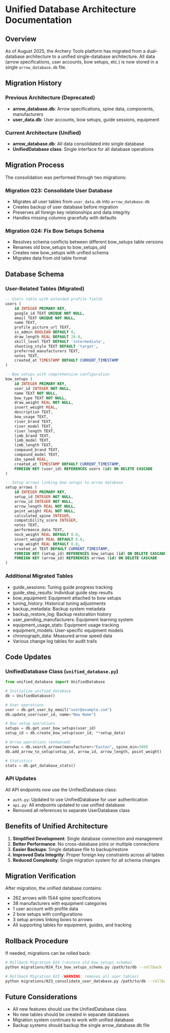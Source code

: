 # Unified Database Architecture Documentation

## Overview

As of August 2025, the Archery Tools platform has migrated from a dual-database architecture to a unified single-database architecture. All data (arrow specifications, user accounts, bow setups, etc.) is now stored in a single `arrow_database.db` file.

## Migration History

### Previous Architecture (Deprecated)
- **arrow_database.db**: Arrow specifications, spine data, components, manufacturers
- **user_data.db**: User accounts, bow setups, guide sessions, equipment

### Current Architecture (Unified)
- **arrow_database.db**: All data consolidated into single database
- **UnifiedDatabase class**: Single interface for all database operations

## Migration Process

The consolidation was performed through two migrations:

### Migration 023: Consolidate User Database
- Migrates all user tables from `user_data.db` into `arrow_database.db`
- Creates backup of user database before migration
- Preserves all foreign key relationships and data integrity
- Handles missing columns gracefully with defaults

### Migration 024: Fix Bow Setups Schema
- Resolves schema conflicts between different bow_setups table versions
- Renames old bow_setups to bow_setups_old
- Creates new bow_setups with unified schema
- Migrates data from old table format

## Database Schema

### User-Related Tables (Migrated)
```sql
-- Users table with extended profile fields
users (
    id INTEGER PRIMARY KEY,
    google_id TEXT UNIQUE NOT NULL,
    email TEXT UNIQUE NOT NULL,
    name TEXT,
    profile_picture_url TEXT,
    is_admin BOOLEAN DEFAULT 0,
    draw_length REAL DEFAULT 28.0,
    skill_level TEXT DEFAULT 'intermediate',
    shooting_style TEXT DEFAULT 'target',
    preferred_manufacturers TEXT,
    notes TEXT,
    created_at TIMESTAMP DEFAULT CURRENT_TIMESTAMP
)

-- Bow setups with comprehensive configuration
bow_setups (
    id INTEGER PRIMARY KEY,
    user_id INTEGER NOT NULL,
    name TEXT NOT NULL,
    bow_type TEXT NOT NULL,
    draw_weight REAL NOT NULL,
    insert_weight REAL,
    description TEXT,
    bow_usage TEXT,
    riser_brand TEXT,
    riser_model TEXT,
    riser_length TEXT,
    limb_brand TEXT,
    limb_model TEXT,
    limb_length TEXT,
    compound_brand TEXT,
    compound_model TEXT,
    ibo_speed REAL,
    created_at TIMESTAMP DEFAULT CURRENT_TIMESTAMP,
    FOREIGN KEY (user_id) REFERENCES users (id) ON DELETE CASCADE
)

-- Setup arrows linking bow setups to arrow database
setup_arrows (
    id INTEGER PRIMARY KEY,
    setup_id INTEGER NOT NULL,
    arrow_id INTEGER NOT NULL,
    arrow_length REAL NOT NULL,
    point_weight REAL NOT NULL,
    calculated_spine INTEGER,
    compatibility_score INTEGER,
    notes TEXT,
    performance_data TEXT,
    nock_weight REAL DEFAULT 0.0,
    insert_weight REAL DEFAULT 0.0,
    wrap_weight REAL DEFAULT 0.0,
    created_at TEXT DEFAULT CURRENT_TIMESTAMP,
    FOREIGN KEY (setup_id) REFERENCES bow_setups (id) ON DELETE CASCADE,
    FOREIGN KEY (arrow_id) REFERENCES arrows (id) ON DELETE CASCADE
)
```

### Additional Migrated Tables
- guide_sessions: Tuning guide progress tracking
- guide_step_results: Individual guide step results
- bow_equipment: Equipment attached to bow setups
- tuning_history: Historical tuning adjustments
- backup_metadata: Backup system metadata
- backup_restore_log: Backup restoration history
- user_pending_manufacturers: Equipment learning system
- equipment_usage_stats: Equipment usage tracking
- equipment_models: User-specific equipment models
- chronograph_data: Measured arrow speed data
- Various change log tables for audit trails

## Code Updates

### UnifiedDatabase Class (`unified_database.py`)
```python
from unified_database import UnifiedDatabase

# Initialize unified database
db = UnifiedDatabase()

# User operations
user = db.get_user_by_email("user@example.com")
db.update_user(user_id, name="New Name")

# Bow setup operations
setups = db.get_user_bow_setups(user_id)
setup_id = db.create_bow_setup(user_id, **setup_data)

# Arrow operations (enhanced)
arrows = db.search_arrows(manufacturer="Easton", spine_min=300)
db.add_arrow_to_setup(setup_id, arrow_id, arrow_length, point_weight)

# Statistics
stats = db.get_database_stats()
```

### API Updates
All API endpoints now use the UnifiedDatabase class:
- `auth.py`: Updated to use UnifiedDatabase for user authentication
- `api.py`: All endpoints updated to use unified database
- Removed all references to separate UserDatabase class

## Benefits of Unified Architecture

1. **Simplified Development**: Single database connection and management
2. **Better Performance**: No cross-database joins or multiple connections
3. **Easier Backups**: Single database file to backup/restore
4. **Improved Data Integrity**: Proper foreign key constraints across all tables
5. **Reduced Complexity**: Single migration system for all schema changes

## Migration Verification

After migration, the unified database contains:
- 262 arrows with 1544 spine specifications
- 38 manufacturers with equipment categories
- 1 user account with profile data
- 2 bow setups with configurations
- 3 setup arrows linking bows to arrows
- All supporting tables for equipment, guides, and tracking

## Rollback Procedure

If needed, migrations can be rolled back:
```bash
# Rollback Migration 024 (restore old bow_setups schema)
python migrations/024_fix_bow_setups_schema.py /path/to/db --rollback

# Rollback Migration 023 (WARNING: removes all user tables)
python migrations/023_consolidate_user_database.py /path/to/db --rollback
```

## Future Considerations

- All new features should use the UnifiedDatabase class
- No new tables should be created in separate databases
- Migration system continues to work with unified database
- Backup systems should backup the single arrow_database.db file